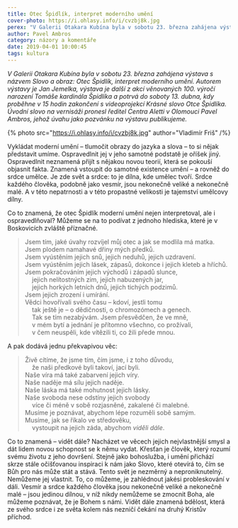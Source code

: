 ```yaml
---
title: Otec Špidlík, interpret moderního umění
cover-photo: https://i.ohlasy.info/i/cvzbj8k.jpg
perex: "V Galerii Otakara Kubína byla v sobotu 23. března zahájena výstava s názvem Slovo a obraz: Otec Špidlík, interpret moderního umění. Přečtěte si úvodní slovo Pavla Ambrose."
author: Pavel Ambros
category: názory a komentáře
date: 2019-04-01 10:00:45
tags: kultura
---
```


*V Galerii Otakara Kubína byla v sobotu 23. března zahájena výstava s názvem Slovo a obraz: Otec Špidlík, interpret moderního umění. Autorem výstavy je Jan Jemelka, výstava je další z akcí věnovaných 100. výročí narození Tomáše kardinála Špidlíka a potrvá do soboty 13. dubna, kdy proběhne v 15 hodin zakončení s videoprojekcí Krásné slovo Otce Špidlíka. Úvodní slovo na vernisáži pronesl ředitel Centra Aletti v Olomouci Pavel Ambros, jehož úvahu jako pozvánku na výstavu publikujeme.*

{% photo src="https://i.ohlasy.info/i/cvzbj8k.jpg" author="Vladimír Friš" /%}

Vykládat moderní umění – tlumočit obrazy do jazyka a slova – to si nějak představit umíme. Ospravedlnit jej v jeho samotné podstatě je oříšek jiný. Ospravedlnit neznamená přijít s nějakou novou teorií, která se pokouší objasnit fakta. Znamená vstoupit do samotné existence umění – a rovněž do srdce umělce. Je zde svět a srdce: to je dílna, kde umělec tvoří. Srdce každého člověka, podobně jako vesmír, jsou nekonečně veliké a nekonečně malé. A v této nepatrnosti a v této propastné velikosti je tajemství umělcovy dílny. 

Co to znamená, že otec Špidlík moderní umění nejen interpretoval, ale i ospravedlňoval? Můžeme se na to podívat z jednoho hlediska, které je v Boskovicích zvláště příznačné.

> Jsem tím, jaké úvahy rozvíjel můj otec a jak se modlila má matka.  
> Jsem plodem namahavé dřiny mých předků.  
> Jsem vyústěním jejich snů, jejich neduhů, jejich uzdravení.   
> Jsem vyústěním jejich lásek, zápasů, dokonce i jejich kleteb a hříchů.  
> Jsem pokračováním jejich východů i západů slunce,  
>     jejich nelítostných zim, jejich nabuzených jar,  
>     jejich horkých letních dnů, jejich tichých podzimů.  
> Jsem jejich zrození i umírání.  
> Vědci hovořívali svého času – kdoví, jestli tomu  
>     tak ještě je – o dědičnosti, o chromozómech a genech.  
>     Tak se tím nezabývám. Jsem přesvědčen, že ve mně,  
>     v mém bytí a jednání je přítomno všechno, co prožívali,  
>     v čem neuspěli, kde vítězili ti, co žili přede mnou.

A pak dodává jednu překvapivou věc: 

> Živě cítíme, že jsme tím, čím jsme, i z toho důvodu,  
>     že naši předkové byli takoví, jací byli.   
> Naše víra má také zabarvení jejich víry.  
> Naše naděje má sílu jejich naděje.  
> Naše láska má také mohutnost jejich lásky.  
> Naše svoboda nese odstíny jejich svobody  
>     více či méně v sobě rozjasněné, zakalené či malebné.  
> Musíme je poznávat, abychom lépe rozuměli sobě samým.  
> Musíme, jak se říkalo ve středověku,  
>     vystoupit na jejich záda, abychom *viděli dále*.

Co to znamená – vidět dále? Nacházet ve věcech jejich nejvlastnější smysl a dát lidem novou schopnost se k němu vydat. Křesťan je člověk, který rozumí svému životu z jeho dovršení. Stejně jako bohoslužba, i umění přichází skrze stále očišťovanou inspiraci k nám jako Slovo, které otevírá to, čím se Bůh pro nás může stát a stává. Tento svět je nezměrný a neproniknutelný. Nemůžeme jej vlastnit. To, co můžeme, je zahlédnout jakési probleskování v dáli. Vesmír a srdce každého člověka jsou nekonečně veliké a nekonečně malé – jsou jedinou dílnou, v níž nikdy nemůžeme se zmocnit Boha, ale můžeme poznávat, že je Bohem s námi. Vidět dále znamená bdělost, která ze svého srdce i ze světa kolem nás nezničí čekání na druhý Kristův příchod.
